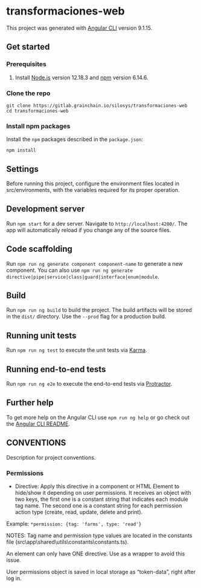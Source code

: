 # transformaciones-web

This project was generated with [Angular CLI](https://github.com/angular/angular-cli) version 9.1.15.

## Get started

### Prerequisites

1. Install [Node.js](https://nodejs.org) version 12.18.3 and [npm](https://www.npmjs.com) version 6.14.6.

### Clone the repo

```shell
git clone https://gitlab.grainchain.io/silosys/transformaciones-web
cd transformaciones-web
```

### Install npm packages

Install the `npm` packages described in the `package.json`:

```shell
npm install
```

## Settings

Before running this project, configure the environment files located in src/environments, with the variables required for its proper operation.

## Development server

Run `npm start` for a dev server. Navigate to `http://localhost:4200/`. The app will automatically reload if you change any of the source files.

## Code scaffolding

Run `npm run ng generate component component-name` to generate a new component. You can also use `npm run ng generate directive|pipe|service|class|guard|interface|enum|module`.

## Build

Run `npm run ng build` to build the project. The build artifacts will be stored in the `dist/` directory. Use the `--prod` flag for a production build.

## Running unit tests

Run `npm run ng test` to execute the unit tests via [Karma](https://karma-runner.github.io).

## Running end-to-end tests

Run `npm run ng e2e` to execute the end-to-end tests via [Protractor](http://www.protractortest.org/).

## Further help

To get more help on the Angular CLI use `npm run ng help` or go check out the [Angular CLI README](https://github.com/angular/angular-cli/blob/master/README.md).


## CONVENTIONS
 
Description for project conventions.
 
### Permissions
 
- Directive: Apply this directive in a component or HTML Element to hide/show it depending on user permissions.
It receives an object with two keys, the first one is a constant string that indicates each module tag name. The second one is a constant string for each permission action type (create, read, update, delete and print).
 
Example: `*permission: {tag: 'farms', type: 'read'}`
 
NOTES: Tag name and permission type values are located in the constants file (src\app\shared\utils\constants\constants.ts).
 
An element can only have ONE directive. Use <ng-container> as a wrapper to avoid this issue.
 
User permissions object is saved in local storage as “token-data”, right after log in.



